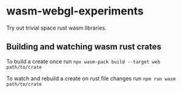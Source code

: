 # wasm-webgl-experiments

Try out trivial space rust wasm libraries.

## Building and watching wasm rust crates

To build a create once run `npx wasm-pack build --target web path/to/crate`

To watch and rebuild a create on rust file changes run
`npm run wasm path/to/crate`
